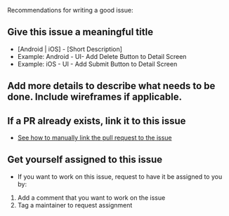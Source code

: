 Recommendations for writing a good issue:

## Give this issue a meaningful title
* [Android | iOS] - [Short Description]
* Example: Android - UI- Add Delete Button to Detail Screen
* Example: iOS - UI - Add Submit Button to Detail Screen

## Add more details to describe what needs to be done. Include wireframes if applicable.

## If a PR already exists, link it to this issue
* [See how to manually link the pull request to the issue](https://docs.github.com/en/issues/tracking-your-work-with-issues/linking-a-pull-request-to-an-issue#manually-linking-a-pull-request-to-an-issue-using-the-pull-request-sidebar)

## Get yourself assigned to this issue
* If you want to work on this issue, request to have it be assigned to you by:
1. Add a comment that you want to work on the issue
2. Tag a maintainer to request assignment
